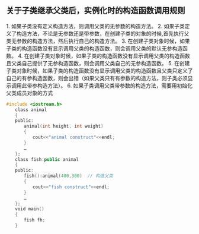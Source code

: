 ## 关于子类继承父类后，实例化时的构造函数调用规则
1. 如果子类没有定义构造方法，则调用父类的无参数的构造方法。
2. 如果子类定义了构造方法，不论是无参数还是带参数，在创建子类的对象的时候,首先执行父类无参数的构造方法，然后执行自己的构造方法。
3. 在创建子类对象时候，如果子类的构造函数没有显示调用父类的构造函数，则会调用父类的默认无参构造函数。
4. 在创建子类对象时候，如果子类的构造函数没有显示调用父类的构造函数且父类自己提供了无参构造函数，则会调用父类自己的无参构造函数。
5. 在创建子类对象时候，如果子类的构造函数没有显示调用父类的构造函数且父类只定义了自己的有参构造函数，则会出错（如果父类只有有参数的构造方法，则子类必须显示调用此带参构造方法）。
6. 如果子类调用父类带参数的构造方法，需要用初始化父类成员对象的方式
```c++
#include <iostream.h>
　　class animal
　　{
　　public:
　　　　animal(int height, int weight)
　　　　{
　　　　　　cout<<"animal construct"<<endl;
　　　　}
　　　　…
　　};
　　class fish:public animal
　　{
　　public:
　　　　fish():animal(400,300)  // 构造父类
　　　　{
　　　　　　cout<<"fish construct"<<endl;
　　　　}
　　　　…
　　};
　　void main()
　　{
　　　　fish fh;
　　}

```